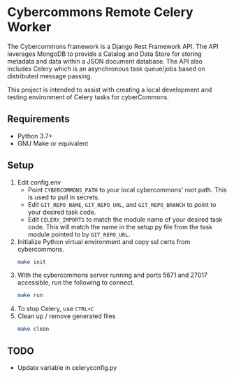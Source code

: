 Cybercommons Remote Celery Worker 
=======

The Cybercommons framework is a Django Rest Framework API. The API leverages MongoDB to provide a Catalog and Data Store for storing metadata and data within a JSON document database. The API also includes Celery which is an asynchronous task queue/jobs based on distributed message passing.

This project is intended to assist with creating a local development and testing environment of Celery tasks for cyberCommons.


## Requirements

* Python 3.7+
* GNU Make or equivalent

## Setup
1. Edit config.env
   * Point `CYBERCOMMONS_PATH` to your local cybercommons' root path. This is used to pull in secrets.
   * Edit `GIT_REPO_NAME`, `GIT_REPO_URL`, and `GIT_REPO_BRANCH` to point to your desired task code.
   * Edit `CELERY_IMPORTS` to match the module name of your desired task code. This will match the name in the setup.py file from the task module pointed to by `GIT_REPO_URL`.
1. Initialize Python virtual environment and copy ssl certs from cybercommons.
    ```sh
    make init
    ```
1. With the cybercommons server running and ports 5671 and 27017 accessible, run the following to connect.
    ```sh
    make run
    ```
1. To stop Celery, use `CTRL+C`
1. Clean up / remove generated files
    ```sh
    make clean
    ```
## TODO
* Update variable in celeryconfig.py
